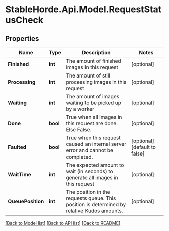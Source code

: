 # StableHorde.Api.Model.RequestStatusCheck

## Properties

Name | Type | Description | Notes
------------ | ------------- | ------------- | -------------
**Finished** | **int** | The amount of finished images in this request | [optional] 
**Processing** | **int** | The amount of still processing images in this request | [optional] 
**Waiting** | **int** | The amount of images waiting to be picked up by a worker | [optional] 
**Done** | **bool** | True when all images in this request are done. Else False. | [optional] 
**Faulted** | **bool** | True when this request caused an internal server error and cannot be completed. | [optional] [default to false]
**WaitTime** | **int** | The expected amount to wait (in seconds) to generate all images in this request | [optional] 
**QueuePosition** | **int** | The position in the requests queue. This position is determined by relative Kudos amounts. | [optional] 

[[Back to Model list]](../README.md#documentation-for-models) [[Back to API list]](../README.md#documentation-for-api-endpoints) [[Back to README]](../README.md)

